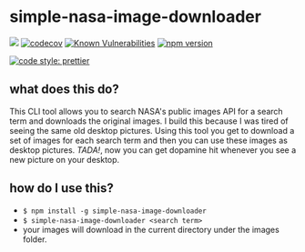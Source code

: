 # simple-nasa-image-downloader

![](https://github.com/papiamento/simple-nasa-image-downloader/workflows/build/badge.svg)
[![codecov](https://codecov.io/gh/papiamento/simple-nasa-image-downloader/branch/master/graph/badge.svg)](https://codecov.io/gh/papiamento/simple-nasa-image-downloader)
[![Known Vulnerabilities](https://snyk.io/test/github/papiamento/simple-nasa-image-downloader/badge.svg?targetFile=package.json)](https://snyk.io/test/github/papiamento/simple-nasa-image-downloader?targetFile=package.json)
[![npm version](https://badge.fury.io/js/simple-nasa-image-downloader.svg)](https://badge.fury.io/js/simple-nasa-image-downloader)

[![code style: prettier](https://img.shields.io/badge/code_style-prettier-ff69b4.svg?style=flat-square)](https://github.com/prettier/prettier)

## what does this do?

This CLI tool allows you to search NASA's public images API for a search term and downloads the original images. I build this because I was tired of seeing the same old desktop pictures. Using this tool you get to download a set of images for each search term and then you can use these images as desktop pictures. *TADA!*, now you can get dopamine hit whenever you see a new picture on your desktop.

## how do I use this?

* ````$ npm install -g simple-nasa-image-downloader````
* ````$ simple-nasa-image-downloader <search term>````
* your images will download in the current directory under the images folder.
